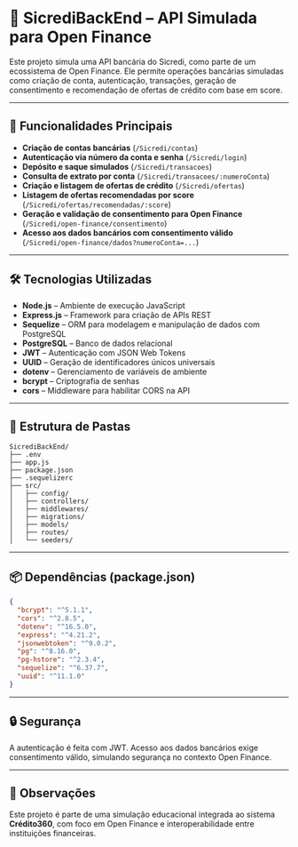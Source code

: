 
# 🚀 SicrediBackEnd – API Simulada para Open Finance

Este projeto simula uma API bancária do Sicredi, como parte de um ecossistema de Open Finance. Ele permite operações bancárias simuladas como criação de conta, autenticação, transações, geração de consentimento e recomendação de ofertas de crédito com base em score.

---

## 📌 Funcionalidades Principais

- **Criação de contas bancárias** (`/Sicredi/contas`)
- **Autenticação via número da conta e senha** (`/Sicredi/login`)
- **Depósito e saque simulados** (`/Sicredi/transacoes`)
- **Consulta de extrato por conta** (`/Sicredi/transacoes/:numeroConta`)
- **Criação e listagem de ofertas de crédito** (`/Sicredi/ofertas`)
- **Listagem de ofertas recomendadas por score** (`/Sicredi/ofertas/recomendadas/:score`)
- **Geração e validação de consentimento para Open Finance** (`/Sicredi/open-finance/consentimento`)
- **Acesso aos dados bancários com consentimento válido** (`/Sicredi/open-finance/dados?numeroConta=...`)

---

## 🛠️ Tecnologias Utilizadas

- **Node.js** – Ambiente de execução JavaScript
- **Express.js** – Framework para criação de APIs REST
- **Sequelize** – ORM para modelagem e manipulação de dados com PostgreSQL
- **PostgreSQL** – Banco de dados relacional
- **JWT** – Autenticação com JSON Web Tokens
- **UUID** – Geração de identificadores únicos universais
- **dotenv** – Gerenciamento de variáveis de ambiente
- **bcrypt** – Criptografia de senhas
- **cors** – Middleware para habilitar CORS na API

---

## 📁 Estrutura de Pastas

```
SicrediBackEnd/
├── .env
├── app.js
├── package.json
├── .sequelizerc
├── src/
│   ├── config/
│   ├── controllers/
│   ├── middlewares/
│   ├── migrations/
│   ├── models/
│   ├── routes/
│   └── seeders/
```

---

## 📦 Dependências (package.json)

```json
{
  "bcrypt": "^5.1.1",
  "cors": "^2.8.5",
  "dotenv": "^16.5.0",
  "express": "^4.21.2",
  "jsonwebtoken": "^9.0.2",
  "pg": "^8.16.0",
  "pg-hstore": "^2.3.4",
  "sequelize": "^6.37.7",
  "uuid": "^11.1.0"
}
```

---


## 🔒 Segurança

A autenticação é feita com JWT. Acesso aos dados bancários exige consentimento válido, simulando segurança no contexto Open Finance.

---

## 🧠 Observações

Este projeto é parte de uma simulação educacional integrada ao sistema **Crédito360**, com foco em Open Finance e interoperabilidade entre instituições financeiras.
